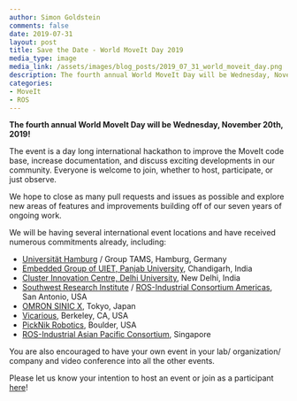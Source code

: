 ```yaml
---
author: Simon Goldstein
comments: false
date: 2019-07-31
layout: post
title: Save the Date - World MoveIt Day 2019
media_type: image
media_link: /assets/images/blog_posts/2019_07_31_world_moveit_day.png
description: The fourth annual World MoveIt Day will be Wednesday, November 20th, 2019!
categories:
- MoveIt
- ROS
---
```


**The fourth annual World MoveIt Day will be Wednesday, November 20th, 2019!**

The event is a day long international hackathon to improve the MoveIt code base, increase documentation, and discuss  exciting developments in our community. Everyone is welcome to join, whether to host, participate, or just observe.

We hope to close as many pull requests and issues as possible and explore new areas of features and improvements building off of our seven years of ongoing work.

We will be having several international event locations and have received numerous commitments already, including:

* <a href="https://www.uni-hamburg.de/en.html" target="_blank">Universität Hamburg</a> / Group TAMS, Hamburg, Germany
* <a href="http://uiet.puchd.ac.in" target="_blank">Embedded Group of UIET, Panjab University</a>, Chandigarh, India
* <a href="https://ducic.ac.in" target="_blank">Cluster Innovation Centre, Delhi University</a>, New Delhi, India
* <a href="https://www.swri.org" target="_blank">Southwest Research Institute</a> / <a href="https://rosindustrial.org/ric-americas/" target="_blank">ROS-Industrial Consortium Americas</a>, San Antonio, USA
* <a href="https://www.omron.com/sinicx" target="_blank">OMRON SINIC X</a>, Tokyo, Japan
* <a href="https://www.vicarious.com" target="_blank">Vicarious</a>, Berkeley, CA, USA
* [PickNik Robotics](https://picknik.ai/), Boulder, USA
* <a href="https://rosindustrial.org/ric-apac" target="_blank">ROS-Industrial Asian Pacific Consortium</a>, Singapore

You are also encouraged to have your own event in your lab/ organization/ company and video conference into all the other events.

Please let us know your intention to host an event or join as a participant <a href="https://docs.google.com/forms/d/e/1FAIpQLSdVJo5Kic_VxnI67YiTdktO3VRWQc5wMnsFDO1tCwWa_t61cw/viewform" target="_blank">here</a>!
